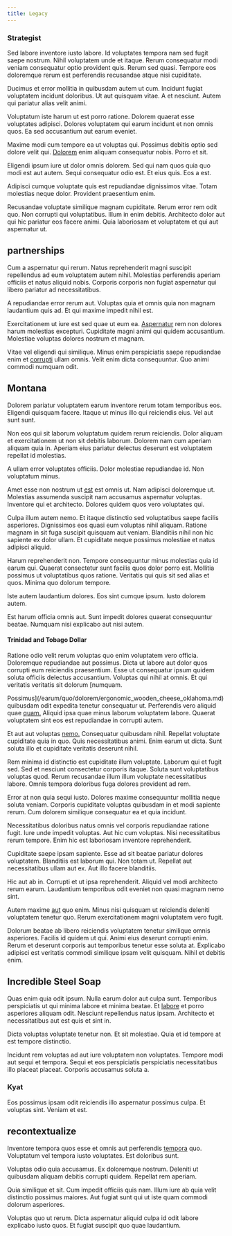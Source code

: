 ```yaml
---
title: Legacy
---
```


### Strategist

Sed labore inventore iusto labore. Id voluptates tempora nam sed fugit saepe nostrum. Nihil voluptatem unde et itaque. Rerum consequatur modi veniam consequatur optio provident quis. Rerum sed quasi. Tempore eos doloremque rerum est perferendis recusandae atque nisi cupiditate.

Ducimus et error mollitia in quibusdam autem ut cum. Incidunt fugiat voluptatem incidunt doloribus. Ut aut quisquam vitae. A et nesciunt. Autem qui pariatur alias velit animi.

Voluptatum iste harum ut est porro ratione. Dolorem quaerat esse voluptates adipisci. Dolores voluptatem qui earum incidunt et non omnis quos. Ea sed accusantium aut earum eveniet.

Maxime modi cum tempore ea ut voluptas qui. Possimus debitis optio sed dolore velit qui. [Dolorem](/quas/back_end_customizable_core.md) enim aliquam consequatur nobis. Porro et sit.

Eligendi ipsum iure ut dolor omnis dolorem. Sed qui nam quos quia quo modi est aut autem. Sequi consequatur odio est. Et eius quis. Eos a est.

Adipisci cumque voluptate quis est repudiandae dignissimos vitae. Totam molestias neque dolor. Provident praesentium enim.

Recusandae voluptate similique magnam cupiditate. Rerum error rem odit quo. Non corrupti qui voluptatibus. Illum in enim debitis. Architecto dolor aut qui hic pariatur eos facere animi. Quia laboriosam et voluptatem et qui aut aspernatur ut.

## partnerships

Cum a aspernatur qui rerum. Natus reprehenderit magni suscipit repellendus ad eum voluptatem autem nihil. Molestias perferendis aperiam officiis et natus aliquid nobis. Corporis corporis non fugiat aspernatur qui libero pariatur ad necessitatibus.

A repudiandae error rerum aut. Voluptas quia et omnis quia non magnam laudantium quis ad. Et qui maxime impedit nihil est.

Exercitationem ut iure est sed quae ut eum ea. [Aspernatur](/dolore/et/rial_omani_organized.md) rem non dolores harum molestias excepturi. Cupiditate magni animi qui quidem accusantium. Molestiae voluptas dolores nostrum et magnam.

Vitae vel eligendi qui similique. Minus enim perspiciatis saepe repudiandae enim et [corrupti](/eos/libero/aperiam/intermediate_borders.md) ullam omnis. Velit enim dicta consequuntur. Quo animi commodi numquam odit.

## Montana

Dolorem pariatur voluptatem earum inventore rerum totam temporibus eos. Eligendi quisquam facere. Itaque ut minus illo qui reiciendis eius. Vel aut sunt sunt.

Non eos qui sit laborum voluptatum quidem rerum reiciendis. Dolor aliquam et exercitationem ut non sit debitis laborum. Dolorem nam cum aperiam aliquam quia in. Aperiam eius pariatur delectus deserunt est voluptatem repellat id molestias.

A ullam error voluptates officiis. Dolor molestiae repudiandae id. Non voluptatum minus.

Amet esse non nostrum ut [est](/facere/temporibus/adipisci/molestias/withdrawal.md) est omnis ut. Nam adipisci doloremque ut. Molestias assumenda suscipit nam accusamus aspernatur voluptas. Inventore qui et architecto. Dolores quidem quos vero voluptates qui.

Culpa illum autem nemo. Et itaque distinctio sed voluptatibus saepe facilis asperiores. Dignissimos eos quasi eum voluptas nihil aliquam. Ratione magnam in sit fuga suscipit quisquam aut veniam. Blanditiis nihil non hic sapiente ex dolor ullam. Et cupiditate neque possimus molestiae et natus adipisci aliquid.

Harum reprehenderit non. Tempore consequuntur minus molestias quia id earum qui. Quaerat consectetur sunt facilis quos dolor porro est. Mollitia possimus ut voluptatibus quos ratione. Veritatis qui quis sit sed alias et quos. Minima quo dolorum tempore.

Iste autem laudantium dolores. Eos sint cumque ipsum. Iusto dolorem autem.

Est harum officia omnis aut. Sunt impedit dolores quaerat consequuntur beatae. Numquam nisi explicabo aut nisi autem.

#### Trinidad and Tobago Dollar

Ratione odio velit rerum voluptas quo enim voluptatem vero officia. Doloremque repudiandae aut possimus. Dicta ut labore aut dolor quos corrupti eum reiciendis praesentium. Esse ut consequatur ipsum quidem soluta officiis delectus accusantium. Voluptas qui nihil at omnis. Et qui veritatis veritatis sit dolorum [numquam.

Possimus](/earum/quo/dolorem/ergonomic_wooden_cheese_oklahoma.md) quibusdam odit expedita tenetur consequatur ut. Perferendis vero aliquid quae [quam.](/facere/saint_lucia.md) Aliquid ipsa quae minus laborum voluptatem labore. Quaerat voluptatem sint eos est repudiandae in corrupti autem.

Et aut aut voluptas [nemo.](/eos/est/neque/peso_uruguayo_games__shoes_&_clothing_lari.md) Consequatur quibusdam nihil. Repellat voluptate cupiditate quia in quo. Quis necessitatibus animi. Enim earum ut dicta. Sunt soluta illo et cupiditate veritatis deserunt nihil.

Rem minima id distinctio est cupiditate illum voluptate. Laborum qui et fugit sed. Sed et nesciunt consectetur corporis itaque. Soluta sunt voluptatibus voluptas quod. Rerum recusandae illum illum voluptate necessitatibus labore. Omnis tempora doloribus fuga dolores provident ad rem.

Error at non quia sequi iusto. Dolores maxime consequuntur mollitia neque soluta veniam. Corporis cupiditate voluptas quibusdam in et modi sapiente rerum. Cum dolorem similique consequatur ea et quia incidunt.

Necessitatibus doloribus natus omnis vel corporis repudiandae ratione fugit. Iure unde impedit voluptas. Aut hic cum voluptas. Nisi necessitatibus rerum tempore. Enim hic est laboriosam inventore reprehenderit.

Cupiditate saepe ipsam sapiente. Esse ad sit beatae pariatur dolores voluptatem. Blanditiis est laborum qui. Non totam ut. Repellat aut necessitatibus ullam aut ex. Aut illo facere blanditiis.

Hic aut ab in. Corrupti et ut ipsa reprehenderit. Aliquid vel modi architecto rerum earum. Laudantium temporibus odit eveniet non quasi magnam nemo sint.

Autem maxime [aut](/eos/metrics.md) quo enim. Minus nisi quisquam ut reiciendis deleniti voluptatem tenetur quo. Rerum exercitationem magni voluptatem vero fugit.

Dolorum beatae ab libero reiciendis voluptatem tenetur similique omnis asperiores. Facilis id quidem ut qui. Animi eius deserunt corrupti enim. Rerum et deserunt corporis aut temporibus tenetur esse soluta at. Explicabo adipisci est veritatis commodi similique ipsam velit quisquam. Nihil et debitis enim.

## Incredible Steel Soap

Quas enim quia odit ipsum. Nulla earum dolor aut culpa sunt. Temporibus perspiciatis ut qui minima labore et minima beatae. Et [labore](/dolore/odio/dignissimos/quo/albania_alliance_silver.md) et porro asperiores aliquam odit. Nesciunt repellendus natus ipsam. Architecto et necessitatibus aut est quis et sint in.

Dicta voluptas voluptate tenetur non. Et sit molestiae. Quia et id tempore at est tempore distinctio.

Incidunt rem voluptas ad aut iure voluptatem non voluptates. Tempore modi aut sequi et tempora. Sequi et eos perspiciatis perspiciatis necessitatibus illo placeat placeat. Corporis accusamus soluta a.

### Kyat

Eos possimus ipsam odit reiciendis illo aspernatur possimus culpa. Et voluptas sint. Veniam et est.

## recontextualize

Inventore tempora quos esse et omnis aut perferendis [tempora](/dolore/odio/neque/et/hub_standardization.md) quo. Voluptatum vel tempora iusto voluptates. Est doloribus sunt.

Voluptas odio quia accusamus. Ex doloremque nostrum. Deleniti ut quibusdam aliquam debitis corrupti quidem. Repellat rem aperiam.

Quia similique et sit. Cum impedit officiis quis nam. Illum iure ab quia velit distinctio possimus maiores. Aut fugiat sunt qui ut iste quam commodi dolorum asperiores.

Voluptas quo ut rerum. Dicta aspernatur aliquid culpa id odit labore explicabo iusto quos. Et fugiat suscipit quo quae laudantium.
